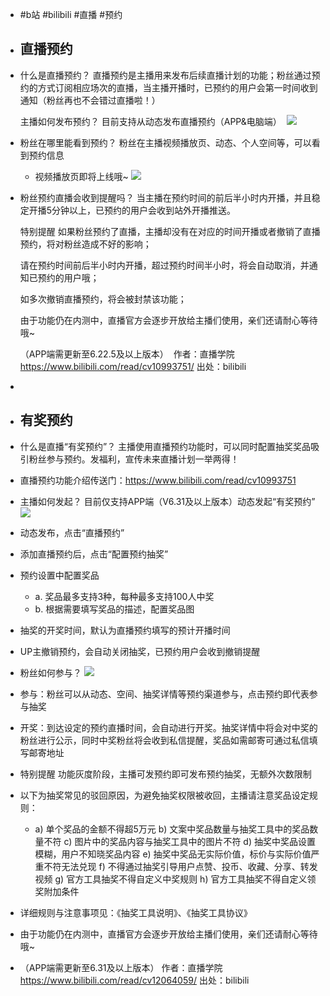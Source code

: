 - #b站 #bilibili #直播 #预约
- ## 直播预约
- 什么是直播预约？
  直播预约是主播用来发布后续直播计划的功能；粉丝通过预约的方式订阅相应场次的直播，当主播开播时，已预约的用户会第一时间收到通知（粉丝再也不会错过直播啦！）
  
  主播如何发布预约？
  目前支持从动态发布直播预约（APP&电脑端） 
  ![](https://i0.hdslb.com/bfs/article/bc501fbec240cb6e805c7c9e2adacd5272eec1ef.png@1256w_518h_!web-article-pic.avif)
- 粉丝在哪里能看到预约？
  粉丝在主播视频播放页、动态、个人空间等，可以看到预约信息
  
  * 视频播放页即将上线哦~
  ![](https://i0.hdslb.com/bfs/article/a1ec0e2581a4d38432cd8f1e29af6108ebc2174d.png@1256w_866h_!web-article-pic.avif)
- 粉丝预约直播会收到提醒吗？
  当主播在预约时间的前后半小时内开播，并且稳定开播5分钟以上，已预约的用户会收到站外开播推送。
  
  特别提醒
  如果粉丝预约了直播，主播却没有在对应的时间开播或者撤销了直播预约，将对粉丝造成不好的影响；
  
  请在预约时间前后半小时内开播，超过预约时间半小时，将会自动取消，并通知已预约的用户哦；
  
  如多次撤销直播预约，将会被封禁该功能；
  
  由于功能仍在内测中，直播官方会逐步开放给主播们使用，亲们还请耐心等待哦~
  
  （APP端需更新至6.22.5及以上版本）  作者：直播学院 https://www.bilibili.com/read/cv10993751/ 出处：bilibili
-
- ## 有奖预约
- 什么是直播“有奖预约”？
  主播使用直播预约功能时，可以同时配置抽奖奖品吸引粉丝参与预约。发福利，宣传未来直播计划一举两得！
- 直播预约功能介绍传送门：https://www.bilibili.com/read/cv10993751
- 主播如何发起？
  目前仅支持APP端（V6.31及以上版本）动态发起“有奖预约”
  ![](https://i0.hdslb.com/bfs/article/c3e7e31dbd633e42a5af296fa62762062c383a52.png@1256w_530h_!web-article-pic.avif)
- 动态发布，点击“直播预约”
- 添加直播预约后，点击“配置预约抽奖”
- 预约设置中配置奖品
	- a. 奖品最多支持3种，每种最多支持100人中奖
	- b. 根据需要填写奖品的描述，配置奖品图
- 抽奖的开奖时间，默认为直播预约填写的预计开播时间
- UP主撤销预约，会自动关闭抽奖，已预约用户会收到撤销提醒
- 粉丝如何参与？
  ![](https://i0.hdslb.com/bfs/article/74abf4cc274dcb0b1da73f6c1051dbe4ef2a46f9.png@1256w_866h_!web-article-pic.avif)
- 参与：粉丝可以从动态、空间、抽奖详情等预约渠道参与，点击预约即代表参与抽奖
- 开奖：到达设定的预约直播时间，会自动进行开奖。抽奖详情中将会对中奖的粉丝进行公示，同时中奖粉丝将会收到私信提醒，奖品如需邮寄可通过私信填写邮寄地址
- 特别提醒
  功能灰度阶段，主播可发预约即可发布预约抽奖，无额外次数限制
- 以下为抽奖常见的驳回原因，为避免抽奖权限被收回，主播请注意奖品设定规则：
	- a) 单个奖品的金额不得超5万元
	  b) 文案中奖品数量与抽奖工具中的奖品数量不符
	  c) 图片中的奖品内容与抽奖工具中的图片不符
	  d) 抽奖中奖品设置模糊，用户不知晓奖品内容
	  e) 抽奖中奖品无实际价值，标价与实际价值严重不符无法兑现
	  f) 不得通过抽奖引导用户点赞、投币、收藏、分享、转发视频
	  g) 官方工具抽奖不得自定义中奖规则
	  h) 官方工具抽奖不得自定义领奖附加条件
- 详细规则与注意事项见：《抽奖工具说明》、《抽奖工具协议》
- 由于功能仍在内测中，直播官方会逐步开放给主播们使用，亲们还请耐心等待哦~
- （APP端需更新至6.31及以上版本） 作者：直播学院 https://www.bilibili.com/read/cv12064059/ 出处：bilibili
